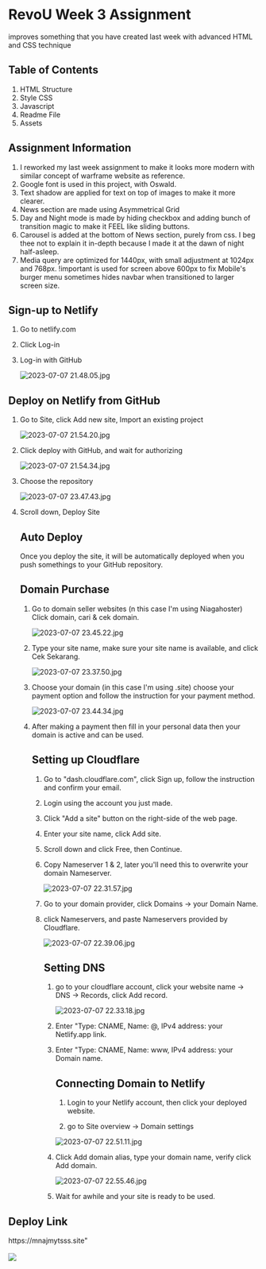 <h1>RevoU Week 3 Assignment</h1>
<p>improves something that you have created last week with advanced HTML and CSS technique</p>

<div>
<h2>Table of Contents</h2>
<ol>
<li>HTML Structure</li>
<li>Style CSS</li>
<li>Javascript</li>
<li>Readme File</li>
<li>Assets</li>
</div>

<div>
<h2>Assignment Information</h2>

1. I reworked my last week assignment to make it looks more modern with similar concept of warframe website as reference.
2. Google font is used in this project, with Oswald.
3. Text shadow are applied for text on top of images to make it more clearer.
4. News section are made using Asymmetrical Grid
5. Day and Night mode is made by hiding checkbox and adding bunch of transition magic to make it FEEL like sliding buttons.
6. Carousel is added at the bottom of News section, purely from css. I beg thee not to explain it in-depth because I made it at the dawn of night half-asleep.
7. Media query are optimized for 1440px, with small adjustment at 1024px and 768px. !important is used for screen above 600px to fix Mobile's burger menu sometimes hides navbar when transitioned to larger screen size.

## Sign-up to Netlify

1. Go to netlify.com

2. Click Log-in

3. Log-in with GitHub
   
   ![2023-07-07 21.48.05.jpg](assets/2023-07-07%2021.48.05.jpg)

## Deploy on Netlify from GitHub

1. Go to Site, click Add new site, Import an existing project
   
   ![2023-07-07 21.54.20.jpg](assets/2023-07-07%2021.54.20.jpg)

2. Click deploy with GitHub, and wait for authorizing 
   
   ![2023-07-07 21.54.34.jpg](assets/2023-07-07%2021.54.34.jpg)

3. Choose the repository
   
   ![2023-07-07 23.47.43.jpg](assets/2023-07-07%2023.47.43.jpg)
   
   

4. Scroll down, Deploy Site
   
   ## Auto Deploy
   
   Once you deploy the site, it will be automatically deployed when you push somethings to your GitHub repository.
   
   ## Domain Purchase
   
   1. Go to domain seller websites (n this case I'm using Niagahoster) Click domain, cari & cek domain.
      
      ![2023-07-07 23.45.22.jpg](assets/2023-07-07%2023.45.22.jpg)
      
      
   
   2. Type your site name, make sure your site name is available, and click Cek Sekarang.
      
      ![2023-07-07 23.37.50.jpg](assets/2023-07-07%2023.37.50.jpg)
   
   3. Choose your domain (in this case I'm using .site) choose your payment option and follow the instruction for your payment method.
      
      ![2023-07-07 23.44.34.jpg](assets/2023-07-07%2023.44.34.jpg)
   
   4. After making a payment then fill in your personal data then your domain is active and can be used.
      
      ## Setting up Cloudflare
      
      1. Go to "dash.cloudflare.com", click Sign up, follow the instruction and confirm your email.
      
      2. Login using the account you just made.
      
      3. Click "Add a site" button on the right-side of the web page.
      
      4. Enter your site name, click Add site.
      
      5. Scroll down and click Free, then Continue.
      
      6. Copy Nameserver 1 & 2, later you'll need this to overwrite your domain Nameserver.
         
         ![2023-07-07 22.31.57.jpg](assets/2023-07-07%2022.31.57.jpg)
      
      7. Go to your domain provider, click Domains -> your Domain Name.
      
      8. click Nameservers, and paste Nameservers provided by Cloudflare.
         
         ![2023-07-07 22.39.06.jpg](assets/2023-07-07%2022.39.06.jpg)
         
         ## Setting DNS
         
         1. go to your cloudflare account, click your website name -> DNS -> Records, click Add record.
            
            ![2023-07-07 22.33.18.jpg](assets/2023-07-07%2022.33.18.jpg)
         
         2. Enter "Type: CNAME, Name: @, IPv4 address: your Netlify.app link.
         
         3. Enter "Type: CNAME, Name: www, IPv4 address: your Domain name.
            
            ## Connecting Domain to Netlify
            
            1. Login to your Netlify account, then click your deployed website.
            
            2. go to Site overview -> Domain settings
            
            ![2023-07-07 22.51.11.jpg](assets/2023-07-07%2022.51.11.jpg)
         
         4. Click Add domain alias, type your domain name, verify click Add domain.
            
            ![2023-07-07 22.55.46.jpg](assets/2023-07-07%2022.55.46.jpg)
         
         5. Wait for awhile and your site is ready to be used.

<h2>Deploy Link</h2>
<link>https://mnajmytsss.site"</link>
<br><br>
<img src="assets/web.png">
